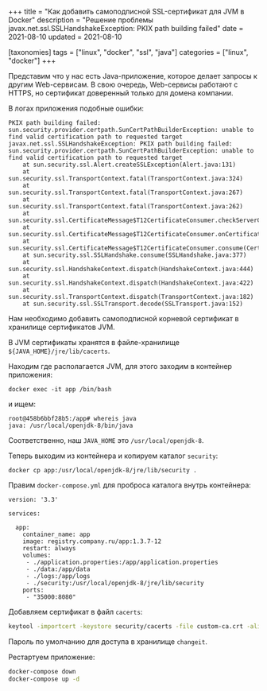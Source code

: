 +++
title = "Как добавить самоподписной SSL-сертификат для JVM в Docker"
description = "Решение проблемы javax.net.ssl.SSLHandshakeException: PKIX path building failed"
date = 2021-08-10
updated = 2021-08-10

[taxonomies]
tags = ["linux", "docker", "ssl", "java"]
categories = ["linux", "docker"]
+++

Представим что у нас есть Java-приложение, которое делает запросы к другим Web-сервисам. В свою очередь, Web-сервисы работают с HTTPS, но сертификат доверенный только для домена компании.

В логах приложения подобные ошибки:

```
PKIX path building failed: sun.security.provider.certpath.SunCertPathBuilderException: unable to find valid certification path to requested target
javax.net.ssl.SSLHandshakeException: PKIX path building failed: sun.security.provider.certpath.SunCertPathBuilderException: unable to find valid certification path to requested target
    at sun.security.ssl.Alert.createSSLException(Alert.java:131)
    at sun.security.ssl.TransportContext.fatal(TransportContext.java:324)
    at sun.security.ssl.TransportContext.fatal(TransportContext.java:267)
    at sun.security.ssl.TransportContext.fatal(TransportContext.java:262)
    at sun.security.ssl.CertificateMessage$T12CertificateConsumer.checkServerCerts(CertificateMessage.java:654)
    at sun.security.ssl.CertificateMessage$T12CertificateConsumer.onCertificate(CertificateMessage.java:473)
    at sun.security.ssl.CertificateMessage$T12CertificateConsumer.consume(CertificateMessage.java:369)
    at sun.security.ssl.SSLHandshake.consume(SSLHandshake.java:377)
    at sun.security.ssl.HandshakeContext.dispatch(HandshakeContext.java:444)
    at sun.security.ssl.HandshakeContext.dispatch(HandshakeContext.java:422)
    at sun.security.ssl.TransportContext.dispatch(TransportContext.java:182)
    at sun.security.ssl.SSLTransport.decode(SSLTransport.java:152)
```

Нам необходимо добавить самоподписной корневой сертификат в хранилище сертификатов JVM.

В JVM сертификаты хранятся в файле-хранилище `${JAVA_HOME}/jre/lib/cacerts`.

Находим где располагается JVM, для этого заходим в контейнер приложения:

```
docker exec -it app /bin/bash
```

и ищем:

```
root@458b6bbf28b5:/app# whereis java
java: /usr/local/openjdk-8/bin/java
```

Соответственно, наш `JAVA_HOME` это `/usr/local/openjdk-8`.

Теперь выходим из контейнера и копируем каталог `security`:

```
docker cp app:/usr/local/openjdk-8/jre/lib/security .
```

Правим `docker-compose.yml` для проброса каталога внутрь контейнера:

```
version: '3.3'

services:

  app:
    container_name: app
    image: registry.company.ru/app:1.3.7-12
    restart: always
    volumes:
     - ./application.properties:/app/application.properties
     - ./data:/app/data
     - ./logs:/app/logs
     - ./security:/usr/local/openjdk-8/jre/lib/security
    ports:
     - "35000:8080"
```

Добавляем сертификат в файл `cacerts`:

```bash
keytool -importcert -keystore security/cacerts -file custom-ca.crt -alias "custom-ca"
```

Пароль по умолчанию для доступа в хранилище `changeit`.

Рестартуем приложение:

```bash
docker-compose down
docker-compose up -d
```
